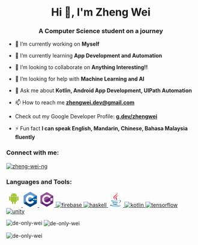 <h1 align="center">Hi 👋, I'm Zheng Wei</h1>
<h3 align="center">A Computer Science student on a journey</h3>

- 🔭 I’m currently working on **Myself**
- 🌱 I’m currently learning **App Development and Automation**

- 👯 I’m looking to collaborate on **Anything Interesting!!**

- 🤝 I’m looking for help with **Machine Learning and AI**

- 💬 Ask me about **Kotlin, Android App Development, UIPath Automation**

- 📫 How to reach me **zhengwei.dev@gmail.com**

- Check out my Google Developer Profile: **[g.dev/zhengwei](https://g.dev/zhengwei)**

- ⚡ Fun fact **I can speak English, Mandarin, Chinese, Bahasa Malaysia fluently**

<h3 align="left">Connect with me:</h3>
<p align="left">
<a href="https://linkedin.com/in/zheng-wei-ng" target="blank"><img align="center" src="https://raw.githubusercontent.com/rahuldkjain/github-profile-readme-generator/master/src/images/icons/Social/linked-in-alt.svg" alt="zheng-wei-ng" height="30" width="40" /></a>
</p>

<h3 align="left">Languages and Tools:</h3>
<p align="left"> <a href="https://developer.android.com" target="_blank" rel="noreferrer"> <img src="https://raw.githubusercontent.com/devicons/devicon/master/icons/android/android-original-wordmark.svg" alt="android" width="40" height="40"/> </a> <a href="https://www.w3schools.com/cpp/" target="_blank" rel="noreferrer"> <img src="https://raw.githubusercontent.com/devicons/devicon/master/icons/cplusplus/cplusplus-original.svg" alt="cplusplus" width="40" height="40"/> </a> <a href="https://www.w3schools.com/cs/" target="_blank" rel="noreferrer"> <img src="https://raw.githubusercontent.com/devicons/devicon/master/icons/csharp/csharp-original.svg" alt="csharp" width="40" height="40"/> </a> <a href="https://firebase.google.com/" target="_blank" rel="noreferrer"> <img src="https://www.vectorlogo.zone/logos/firebase/firebase-icon.svg" alt="firebase" width="40" height="40"/> </a> <a href="https://www.haskell.org/" target="_blank" rel="noreferrer"> <img src="https://upload.wikimedia.org/wikipedia/commons/1/1c/Haskell-Logo.svg" alt="haskell" width="40" height="40"/> </a> <a href="https://www.java.com" target="_blank" rel="noreferrer"> <img src="https://raw.githubusercontent.com/devicons/devicon/master/icons/java/java-original.svg" alt="java" width="40" height="40"/> </a> <a href="https://kotlinlang.org" target="_blank" rel="noreferrer"> <img src="https://www.vectorlogo.zone/logos/kotlinlang/kotlinlang-icon.svg" alt="kotlin" width="40" height="40"/> </a> <a href="https://www.tensorflow.org" target="_blank" rel="noreferrer"> <img src="https://www.vectorlogo.zone/logos/tensorflow/tensorflow-icon.svg" alt="tensorflow" width="40" height="40"/> </a> <a href="https://unity.com/" target="_blank" rel="noreferrer"> <img src="https://www.vectorlogo.zone/logos/unity3d/unity3d-icon.svg" alt="unity" width="40" height="40"/> </a> </p>

<p><img align="left" src="https://github-readme-stats.vercel.app/api/top-langs?username=de-only-wei&show_icons=true&locale=en&layout=compact" alt="de-only-wei" /></p>

<p>&nbsp;<img align="center" src="https://github-readme-stats.vercel.app/api?username=de-only-wei&show_icons=true&locale=en" alt="de-only-wei" /></p>

<p><img align="center" src="https://github-readme-streak-stats.herokuapp.com/?user=de-only-wei&" alt="de-only-wei" /></p>

